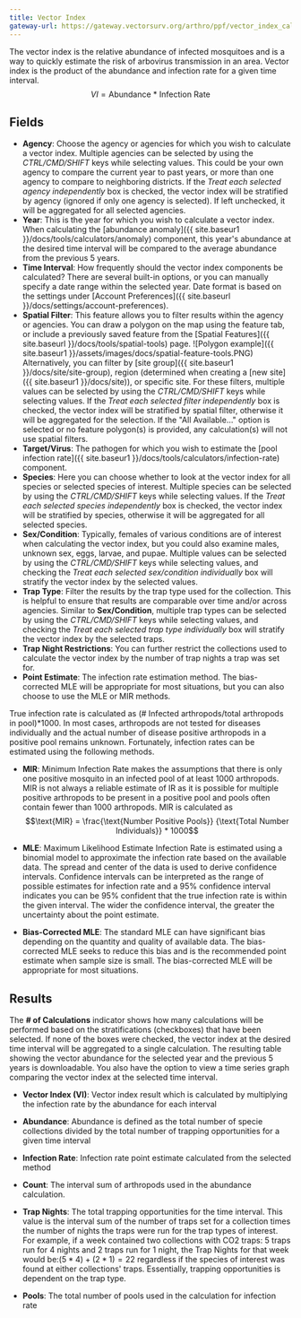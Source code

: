 ```yaml
---
title: Vector Index
gateway-url: https://gateway.vectorsurv.org/arthro/ppf/vector_index_calc
---
```


The vector index is the relative abundance of infected mosquitoes and is a way to quickly estimate the risk of arbovirus transmission in an area. Vector index is the product of the abundance and infection rate for a given time interval.
$$VI = \text{Abundance * Infection \ Rate}$$

## Fields

- **Agency**: Choose the agency or agencies for which you wish to calculate a vector index. Multiple agencies can be selected by using the _CTRL/CMD/SHIFT_ keys while selecting values. This could be your own agency to compare the current year to past years, or more than one agency to compare to neighboring districts. If the _Treat each selected agency independently_ box is checked, the vector index will be stratified by agency (ignored if only one agency is selected). If left unchecked, it will be aggregated for all selected agencies.
- **Year**: This is the year for which you wish to calculate a vector index. When calculating the [abundance anomaly]({{ site.baseur1 }}/docs/tools/calculators/anomaly) component, this year's abundance at the desired time interval will be compared to the average abundance from the previous 5 years.
- **Time Interval**: How frequently should the vector index components be calculated? There are several built-in options, or you can manually specify a date range within the selected year. Date format is based on the settings under [Account Preferences]({{ site.baseurl }}/docs/settings/account-preferences).
- **Spatial Filter**: This feature allows you to filter results within the agency or agencies. You can draw a polygon on the map using the feature tab, or include a previously saved feature from the [Spatial Features]({{ site.baseurl }}/docs/tools/spatial-tools) page. ![Polygon example]({{ site.baseur1 }}/assets/images/docs/spatial-feature-tools.PNG) Alternatively, you can filter by [site group]({{ site.baseur1 }}/docs/site/site-group), region (determined when creating a [new site]({{ site.baseur1 }}/docs/site)), or specific site. For these filters, multiple values can be selected by using the _CTRL/CMD/SHIFT_ keys while selecting values. If the _Treat each selected filter independently_ box is checked, the vector index will be stratified by spatial filter, otherwise it will be aggregated for the selection. If the "All Available..." option is selected or no feature polygon(s) is provided, any calculation(s) will not use spatial filters.
- **Target/Virus**: The pathogen for which you wish to estimate the [pool infection rate]({{ site.baseur1 }}/docs/tools/calculators/infection-rate) component.
- **Species**: Here you can choose whether to look at the vector index for all species or selected species of interest. Multiple species can be selected by using the _CTRL/CMD/SHIFT_ keys while selecting values. If the _Treat each selected species independently_ box is checked, the vector index will be stratified by species, otherwise it will be aggregated for all selected species.
- **Sex/Condition**: Typically, females of various conditions are of interest when calculating the vector index, but you could also examine males, unknown sex, eggs, larvae, and pupae. Multiple values can be selected by using the _CTRL/CMD/SHIFT_ keys while selecting values, and checking the _Treat each selected sex/condition individually_ box will stratify the vector index by the selected values.
- **Trap Type**: Filter the results by the trap type used for the collection. This is helpful to ensure that results are comparable over time and/or across agencies. Similar to **Sex/Condition**, multiple trap types can be selected by using the _CTRL/CMD/SHIFT_ keys while selecting values, and checking the _Treat each selected trap type individually_ box will stratify the vector index by the selected traps.
- **Trap Night Restrictions**: You can further restrict the collections used to calculate the vector index by the number of trap nights a trap was set for.
- **Point Estimate**: The infection rate estimation method. The bias-corrected MLE will be appropriate for most situations, but you can also choose to use the MLE or MIR methods.

True infection rate is calculated as (# Infected arthropods/total arthropods in pool)*1000. In most cases, arthropods are not tested for diseases individually and the actual number of disease positive arthropods in a positive pool remains unknown. Fortunately, infection rates can be estimated using the following methods.

 - **MIR**: Minimum Infection Rate makes the assumptions that there is only one positive mosquito in an infected pool of at least 1000 arthropods. MIR is not always a reliable estimate of IR as it is possible for multiple positive arthropods to be present in a positive pool and pools often contain fewer than 1000 arthropods. MIR is calculated as
$$\text{MIR} =  \frac{\text{Number Positive Pools}} {\text{Total Number Individuals}}  * 1000$$
 - **MLE**: Maximum Likelihood Estimate Infection Rate is estimated using a binomial model to approximate the infection rate based on the available data. The spread and center of the data is used to derive confidence intervals. Confidence intervals can be interpreted as the range of possible estimates for infection rate and a 95% confidence interval indicates you can be 95% confident that the true infection rate is within the given interval. The wider the confidence interval, the greater the uncertainty about the point estimate.

 - **Bias-Corrected MLE**: The standard MLE can have significant bias depending on the quantity and quality of available data. The bias-corrected MLE seeks to reduce this bias and is the recommended point estimate when sample size is small. The bias-corrected MLE will be appropriate for most situations.


## Results

The **# of Calculations** indicator shows how many calculations will be performed based on the stratifications (checkboxes) that have been selected. If none of the boxes were checked, the vector index at the desired time interval will be aggregated to a single calculation. The resulting table showing the vector abundance for the selected year and the previous 5 years is downloadable. You also have the option to view a time series graph comparing the vector index at the selected time interval.

- **Vector Index (VI)**: Vector index result which is calculated by multiplying the infection rate by the abundance for each interval
- **Abundance**: Abundance is defined as the total number of specie collections divided by the total number of trapping opportunities for a given time interval
- **Infection Rate**: Infection rate point estimate calculated from the selected method
- **Count**: The interval sum of arthropods used in the abundance calculation.
- **Trap Nights**: The total trapping opportunities for the time interval. This value is the interval sum of the number of traps set for a collection times the number of nights the traps were run for the trap types of interest.  For example, if a week contained two collections with CO2 traps: 5 traps run for 4 nights and 2 traps run for 1 night, the Trap Nights for that week would be:$(5 * 4) + (2 * 1) = 22$ regardless if the species of interest was found at either collections' traps. Essentially, trapping opportunities is dependent on the trap type.

- **Pools**: The total number of pools used in the calculation for infection rate
